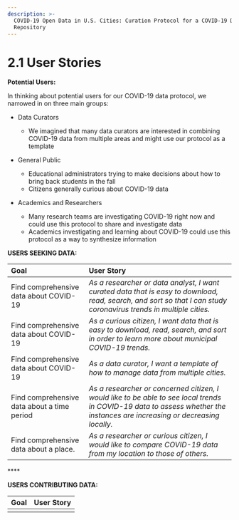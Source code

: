 ```yaml
---
description: >-
  COVID-19 Open Data in U.S. Cities: Curation Protocol for a COVID-19 Data
  Repository
---
```


# 2.1 User Stories

**Potential Users:**

In thinking about potential users for our COVID-19 data protocol, we narrowed in on three main groups: 

* Data Curators

  * We imagined that many data curators are interested in combining COVID-19 data from multiple areas and might use our protocol as a template

* General Public

  * Educational administrators trying to make decisions about how to bring back students in the fall
  * Citizens generally curious about COVID-19 data

* Academics and Researchers
  * Many research teams are investigating COVID-19 right now and could use this protocol to share and investigate data
  * Academics investigating and learning about COVID-19 could use this protocol as a way to synthesize information

**USERS SEEKING DATA:**

| Goal | User Story |
| :--- | :--- |
| Find comprehensive data about COVID-19 | _As a researcher or data analyst, I want curated data that is easy to download, read, search, and sort so that I can study coronavirus trends in multiple cities._ |
| Find comprehensive data about COVID-19 |  _As a curious citizen, I want data that is easy to download, read, search, and sort in order to learn more about municipal COVID-19 trends._ |
| Find comprehensive data about COVID-19 | _As a data curator, I want a template of how to manage data from multiple cities._ |
| Find comprehensive data about a time period | _As a researcher or concerned citizen, I would like to be able to see local trends in COVID-19 data to assess whether the instances are increasing or decreasing locally._ |
| Find comprehensive data about a place. | _As a researcher or curious citizen, I would like to compare COVID-19 data from my location to those of others._ |

\*\*\*\*

**USERS CONTRIBUTING DATA:**

| **Goal** | User Story |
| :--- | :--- |
|  |  |

